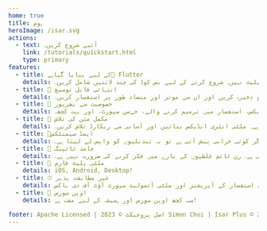 ```yaml
---
home: true
title: ہوم
heroImage: /isar.svg
actions:
  - text: آئیے شروع کریں۔
    link: /tutorials/quickstart.html
    type: primary
features:
  - title: کے لیے بنایا گیاہے💙 Flutter
    details: کم سے کم سیٹ اپ، استعمال میں آسان، کوئی ترتیب نہیں، کوئی بوائلر پلیٹ نہیں۔ شروع کرنے کے لیے بس کوڈ کی چند لائنیں شامل کریں۔
  - title: 🚀 انتہائی قابل توسیع
    details: ایک ہی نو ایس کیو ایل ڈیٹا بیس میں سیکڑوں ہزاروں ریکارڈز کو ذخیرہ کریں اور ان سے موثر اور متضاد طور پر استفسار کریں۔
  - title: 🍭 خصوصیت سے بھرپور
    details: آپ کے ڈیٹا کو منظم کرنے میں آپ کی مدد کرنے کے لیے ای زار کے پاس خصوصیات کا ایک بھرپور مجموعہ ہے۔ کمپوزٹ اور ملٹی انٹری انڈیکس، استفسار میں ترمیم کرنے والے، جےسن سپورٹ، اور بہت کچھ۔
  - title: 🔎 مکمل متن کی تلاش
    details: ای زار کے پاس بنی بنائں مکمل متن تلاشی ہے۔ ملٹی انٹری انڈیکس بنائیں اور آسانی سے ریکارڈ تلاش کریں۔
  - title: 🧪ایسڈ سیمنٹکس
    details: ای زار تیزاب کے مطابق ہے اور لین دین کو خود بخود ہینڈل کرتا ہے۔ اگر کوئی خرابی پیش آتی ہے تو یہ تبدیلیوں کو واپس لے لیتا ہے۔
  - title: 💃 جامد ٹائپنگ
    details: ای زار کے سوالات کو جامد طور پر ٹائپ کیا جاتا ہے اور مرتب وقت کی جانچ پڑتال کی جاتی ہے۔ رن ٹائم غلطیوں کے بارے میں فکر کرنے کی ضرورت نہیں ہے۔
  - title: 📱 ملٹی پلیٹ فارم
    details: iOS, Android, Desktop!
  - title: ⏱ غیر مطابقت پذیر
    details: متوازی استفسار کے آپریشنز اور ملٹی آئسولیٹ سپورٹ آؤٹ آف دی باکس
  - title: 🦄 اوپن سورس
    details: سب کچھ اوپن سورس اور ہمیشہ کے لیے مفت ہے!

footer: Apache Licensed | اصل پروجیکٹ © 2023 Simon Choi | Isar Plus © 2024-2025 Ahmet Aydین
---
```

